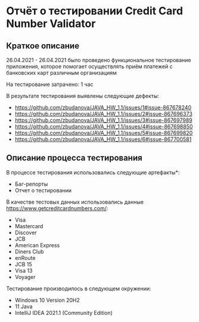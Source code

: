 # Отчёт о тестировании Credit Card Number Validator

## Краткое описание

26.04.2021 - 26.04.2021 было проведено функциональное тестирование приложения, которое помогает осуществлять приём платежей с банковских карт различным организациям

На тестирование затрачено: 1 час

В результате тестирования выявлены следующие дефекты:
* https://github.com/zbudanova/JAVA_HW_1.1/issues/1#issue-867678240
* https://github.com/zbudanova/JAVA_HW_1.1/issues/2#issue-867696373
* https://github.com/zbudanova/JAVA_HW_1.1/issues/3#issue-867697989
* https://github.com/zbudanova/JAVA_HW_1.1/issues/4#issue-867698850
* https://github.com/zbudanova/JAVA_HW_1.1/issues/5#issue-867699820
* https://github.com/zbudanova/JAVA_HW_1.1/issues/6#issue-867700581

## Описание процесса тестирования

В процессе тестирования использовались следующие артефакты*:
* Баг-репорты
* Отчет о тестировании


В качестве тестовых данных использовались данные https://www.getcreditcardnumbers.com/:
* Visa
* Mastercard
* Discover
* JCB
* American Express
* Diners Club
* enRoute
* JCB 15
* Visa 13
* Voyager

Тестирование производилось в следующем окружении:
* Windows 10 Version 20H2
* 11 Java
* IntelliJ IDEA 2021.1 (Community Edition)
